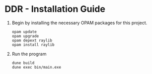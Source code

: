 # DDR - Installation Guide
1. Begin by installing the necessary OPAM packages for this project.
    ```shell
    opam update
    opam upgrade
    opam depext raylib
    opam install raylib
    ```
2. Run the program
    ```shell
    dune build
    dune exec bin/main.exe
    ```